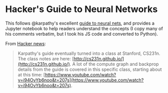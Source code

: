 # Hacker's Guide to Neural Networks

This follows @karpathy's excellent [guide to neural nets](http://karpathy.github.io/neuralnets/), and provides a Jupyter notebook to help readers understand the concepts (I copy many of his comments verbatim, but I took his JS code and converted to Python).

From [Hacker news](https://news.ycombinator.com/item?id=18840747):

> Karpathy's guide eventually turned into a class at Stanford, CS231n. The class notes are here: [http://cs231n.github.io/](http://cs231n.github.io/). A lot of the compute graph and backprop details from the guide is covered in this specific class, starting about at this time: [https://www.youtube.com/watch?v=i94OvYb6noo&t=207s](https://www.youtube.com/watch?v=i94OvYb6noo&t=207s).


